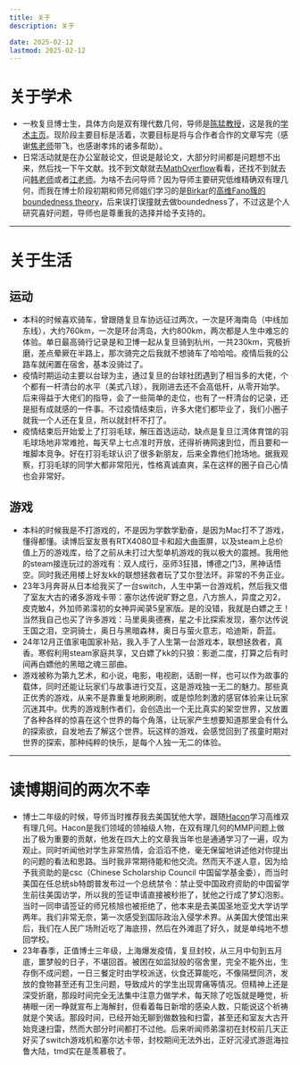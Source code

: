 ```yaml
---
title: 关于
description: 关于

date: 2025-02-12
lastmod: 2025-02-12
---
```


# 关于学术

- 一枚复旦博士生，具体方向是双有理代数几何，导师是[陈猛教授](https://faculty.fudan.edu.cn/chenmeng/zh_CN/index.htm)，这是我的[学术主页](https://minzhezhu.github.io/)。现阶段主要目标是活着，次要目标是将与合作者合作的文章写完（感谢[焦老师](https://junpeng-jiao.github.io/homepage/)带飞，也感谢孝炜的诸多帮助）。
- 日常活动就是在办公室敲论文，但说是敲论文，大部分时间都是问题想不出来，然后找一下午文献。找不到文献就去[MathOverflow](https://mathoverflow.net/)看看，还找不到就去问[韩老师](https://jingjunhan.github.io/index.html)或者[江老师](https://chenjiangfudan.github.io/home/)。为啥不去问导师？因为导师主要研究低维精确双有理几何，而我在博士阶段初期和师兄师姐们学习的是[Birkar](https://ymsc.tsinghua.edu.cn/en/info/1031/1892.htm)的[高维Fano簇的boundedness theory](https://annals.math.princeton.edu/2019/190-2/p01)，后来误打误撞就去做boundedness了，不过这是个人研究喜好问题，导师也是尊重我的选择并给予支持的。

---
# 关于生活

## 运动

- 本科的时候喜欢骑车，曾跟随复旦车协远征过两次，一次是环海南岛（中线加东线），大约760km，一次是环台湾岛，大约800km，两次都是人生中难忘的体验。单日最高骑行记录是和卫博一起从复旦骑到杭州，一共230km，究极折磨，差点晕厥在半路上，那次骑完之后我就不想骑车了哈哈哈。疫情后我的公路车就闲置在宿舍，基本没骑过了。
- 疫情时期运动主要以台球为主，通过复旦的台球社团遇到了相当多的大佬，个个都有一杆清台的水平（美式八球），我刚进去还不会高低杆，从零开始学。后来得益于大佬们的指导，会了一些简单的走位，也有了一杆清台的记录，还是挺有成就感的一件事。不过疫情结束后，许多大佬们都毕业了，我们小圈子就我一个人还在复旦，所以就封杆不打了。
- 疫情结束后开始爱上了打羽毛球，解压首选运动，缺点是复旦江湾体育馆的羽毛球场地非常难抢，每天早上七点准时开放，还得祈祷网速到位，而且要和一堆脚本竞争。好在打羽毛球认识了很多新朋友，后来全靠他们抢场地。据我观察，打羽毛球的同学大都非常阳光，性格真诚直爽，呆在这样的圈子自己心情也会非常好。

## 游戏

- 本科的时候我是不打游戏的，不是因为学数学勤奋，是因为Mac打不了游戏，懂得都懂。读博后室友景有RTX4080显卡和超大曲面屏，以及steam上总价值上万的游戏库，给了之前从未打过大型单机游戏的我以极大的震撼。我用他的steam接连玩过的游戏有：双人成行，巫师3狂猎，博德之门3，黑神话悟空。同时我还用楼上好友kk的联想拯救者玩了艾尔登法环。非常的不务正业。
- 23年3月奔哥从日本给我买了一台switch，人生中第一台游戏机，然后我又借了室友大古的诸多游戏卡带：塞尔达传说旷野之息，八方旅人，异度之刃2，皮克敏4，外加师弟濛初的女神异闻录5皇家版。是的没错，我就是白嫖之王！当然我自己也买了许多游戏：马里奥奥德赛，星之卡比探索发现，塞尔达传说王国之泪，空洞骑士，奥日与黑暗森林，奥日与萤火意志，哈迪斯，蔚蓝。
- 24年12月正值家电国家补贴，我入手了人生第一台游戏本，联想拯救者，真香。寒假利用steam家庭共享，又白嫖了kk的只狼：影逝二度，打算之后有时间再白嫖他的黑暗之魂三部曲。
- 游戏被称为第九艺术，和小说，电影，电视剧，话剧一样，也可以作为故事的载体，同时还能让玩家们与故事进行交互，这是游戏独一无二的魅力。那些真正优秀的游戏，从来不是靠重复地刷刷刷，或是惊险刺激的感官体验来让玩家沉迷其中。优秀的游戏制作者们，会创造出一个无比真实的架空世界，又放置了各种各样的惊喜在这个世界的每个角落，让玩家产生想要知道那里会有什么的探索欲，自发地去了解这个世界。玩这样的游戏，会感觉回到了孩童时期对世界的探索，那种纯粹的快乐，是每个人独一无二的体验。

---

# 读博期间的两次不幸

- 博士二年级的时候，导师当时推荐我去美国犹他大学，跟随[Hacon](https://www.math.utah.edu/~hacon/)学习高维双有理几何。Hacon是我们领域的领袖级人物，在双有理几何的MMP问题上做出了极为重要的贡献，他发在四大上的文章我当年也是通通学习了一遍，叹为观止。同时听闻他对学生非常热情，会滔滔不绝，毫无保留地讲述他对你提出的问题的看法和思路。当时我非常期待能和他交流。然而天不遂人意，因为给予我资助的是csc（Chinese Scholarship Council 中国留学基金委），而当时美国在任总统sb特朗普发布过一个总统禁令：禁止受中国政府资助的中国留学生前往美国访学，所以我的签证申请直接被秒拒了，犹他之行成了梦幻泡影。当时一同申请签证的师兄核旭也被拒绝了，他本来是去美国圣地亚戈大学访学两年。我们非常无奈，第一次感受到国际政治入侵学术界。从美国大使馆出来后，我们在人民广场附近吃了海底捞，然后在外滩逛了好久，就是单纯地不想回学校。
- 23年春季，正值博士三年级，上海爆发疫情，复旦封校，从三月中旬到五月底，噩梦般的日子，不堪回首。被困在如监狱般的宿舍里，完全不能外出，生存倒不成问题，一日三餐定时由学校派送，伙食还算能吃，不像隔壁同济，发放的食物甚至还有卫生问题，导致成片的学生出现胃痛等情况。但精神上还是深受折磨，那段时间完全无法集中注意力做学术，每天除了吃饭就是睡觉，祈祷眼一闭一睁就宣布上海解封，但看着每日新增的感染人数，只能说这个祈祷就是个笑话。那段时间，已经开始无聊到做数独和扫雷，甚至还和室友大古开始竞速扫雷，然而大部分时间都打不过他。后来听闻师弟濛初在封校前几天正好买了switch游戏机和塞尔达卡带，封校期间无法外出，正好沉浸式游逛海拉鲁大陆，tmd实在是羡慕极了。

